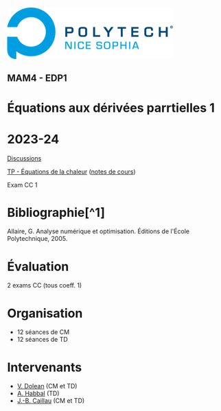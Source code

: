 ![PNS](logo-pns.png)
## MAM4 - EDP1
# Équations aux dérivées parrtielles 1
# 2023-24

[Discussions](https://github.com/pns-mam/edp1/discussions/1)

[TP - Équations de la chaleur](heat/heat.ipynb)
([notes de cours](heat/heat.pdf))

Exam CC 1

# Bibliographie[^1]
Allaire, G. Analyse numérique et optimisation. Éditions de l'École Polytechnique, 2005.

# Évaluation
2 exams CC (tous coeff. 1)

# Organisation
- 12 séances de CM
- 12 séances de TD

# Intervenants
- [V. Dolean](mailto:victorita.dolean@univ-cotedazur.fr) (CM et TD)
- [A. Habbal](mailto:abderrahmane.habbal@univ-cotedazur.fr) (TD)
- [J.-B. Caillau](mailto:jean-baptiste.caillau@univ-cotedazur.fr) (CM et TD)